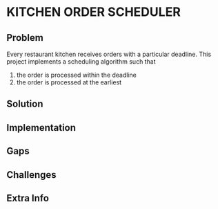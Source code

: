 
# KITCHEN ORDER SCHEDULER
## Problem
Every restaurant kitchen receives orders with a particular deadline. This project implements a scheduling algorithm such that
1. the order is processed within the deadline
2. the order is processed at the earliest
## Solution
## Implementation
## Gaps
## Challenges
## Extra Info
